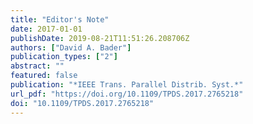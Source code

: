```yaml
---
title: "Editor's Note"
date: 2017-01-01
publishDate: 2019-08-21T11:51:26.208706Z
authors: ["David A. Bader"]
publication_types: ["2"]
abstract: ""
featured: false
publication: "*IEEE Trans. Parallel Distrib. Syst.*"
url_pdf: "https://doi.org/10.1109/TPDS.2017.2765218"
doi: "10.1109/TPDS.2017.2765218"
---
```


